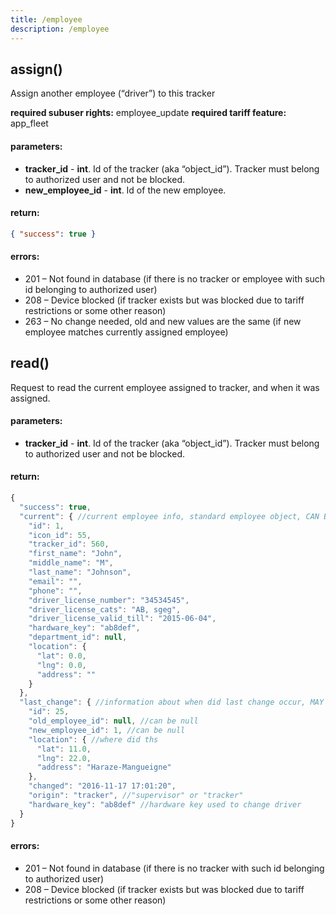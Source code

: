```yaml
---
title: /employee
description: /employee
---
```


## assign()
Assign another employee (“driver”) to this tracker

**required subuser rights:** employee_update
**required tariff feature:** app_fleet

#### parameters:
* **tracker_id** - **int**. Id of the tracker (aka “object_id”). Tracker must belong to authorized user and not be blocked.
* **new_employee_id** - **int**. Id of the new employee.

#### return:

```json
{ "success": true }
```

#### errors:
*   201 – Not found in database (if there is no tracker or employee with such id belonging to authorized user)
*   208 – Device blocked (if tracker exists but was blocked due to tariff restrictions or some other reason)
*   263 – No change needed, old and new values are the same (if new employee matches currently assigned employee)

## read()
Request to read the current employee assigned to tracker, and when it was assigned.

#### parameters:
* **tracker_id** - **int**. Id of the tracker (aka “object_id”). Tracker must belong to authorized user and not be blocked.

#### return:
```js
{
  "success": true,
  "current": { //current employee info, standard employee object, CAN BE NULL
    "id": 1,
    "icon_id": 55,
    "tracker_id": 560,
    "first_name": "John",
    "middle_name": "M",
    "last_name": "Johnson",
    "email": "",
    "phone": "",
    "driver_license_number": "34534545",
    "driver_license_cats": "AB, sgeg",
    "driver_license_valid_till": "2015-06-04",
    "hardware_key": "ab8def",
    "department_id": null,
    "location": {
      "lat": 0.0,
      "lng": 0.0,
      "address": ""
    }
  },
  "last_change": { //information about when did last change occur, MAY BE NULL
    "id": 25,
    "old_employee_id": null, //can be null
    "new_employee_id": 1, //can be null
    "location": { //where did ths
      "lat": 11.0,
      "lng": 22.0,
      "address": "Haraze-Mangueigne"
    },
    "changed": "2016-11-17 17:01:20",
    "origin": "tracker", //"supervisor" or "tracker"
    "hardware_key": "ab8def" //hardware key used to change driver
  }
}
```

#### errors:
*   201 – Not found in database (if there is no tracker with such id belonging to authorized user)
*   208 – Device blocked (if tracker exists but was blocked due to tariff restrictions or some other reason)

